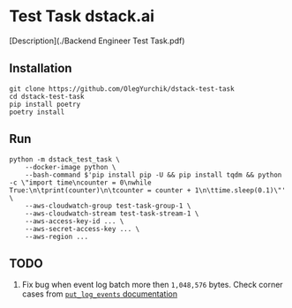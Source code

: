 # Test Task dstack.ai

[Description](./Backend Engineer Test Task.pdf)

## Installation

```shell
git clone https://github.com/OlegYurchik/dstack-test-task
cd dstack-test-task
pip install poetry
poetry install
```

## Run

```shell
python -m dstack_test_task \
    --docker-image python \
    --bash-command $'pip install pip -U && pip install tqdm && python -c \"import time\ncounter = 0\nwhile True:\n\tprint(counter)\n\tcounter = counter + 1\n\ttime.sleep(0.1)\"' \
    --aws-cloudwatch-group test-task-group-1 \
    --aws-cloudwatch-stream test-task-stream-1 \
    --aws-access-key-id ... \
    --aws-secret-access-key ... \
    --aws-region ...
```

## TODO

1. Fix bug when event log batch more then `1,048,576` bytes. Check corner cases from
[`put_log_events` documentation](https://boto3.amazonaws.com/v1/documentation/api/latest/reference/services/logs/client/put_log_events.html#CloudWatchLogs.Client.put_log_events)
